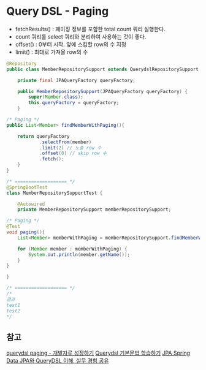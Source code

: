 # Query DSL - Paging
- fetchResults() : 페이징 정보를 포함한 total count 쿼리 실행한다.
- count 쿼리를 select 쿼리와 분리하여 사용하는 것이 좋다.
- offset() : 0부터 시작. 앞에 스킵할 row의 수 지정
- limit() : 최대로 가져올 row의 수

``` java
@Repository
public class MemberRepositorySupport extends QuerydslRepositorySupport {

    private final JPAQueryFactory queryFactory;

    public MemberRepositorySupport(JPAQueryFactory queryFactory) {
        super(Member.class);
        this.queryFactory = queryFactory;
    }

/* Paging */
public List<Member> findMemberWithPaging(){

    return queryFactory
            .selectFrom(member)
            .limit(2) // 노출 row 수
            .offset(0) // skip row 수
            .fetch();
	}
}	

/* =================== */
@SpringBootTest
class MemberRepositorySupportTest {

    @Autowired
    private MemberRepositorySupport memberRepositorySupport;

/* Paging */
@Test
void paging(){
    List<Member> memberWithPaging = memberRepositorySupport.findMemberWithPaging();

    for (Member member : memberWithPaging) {
        System.out.println(member.getName());
    }
}

}

/* =================== */
/*
결과
test1
test2
*/
```


## 참고
[querydsl paging - 개발자로 성장하기](https://hjhng125.github.io/querydsl/querydsl-paging/)
[Querydsl 기본문법 학습하기](https://velog.io/@shlee327/Querydsl-%EA%B8%B0%EB%B3%B8%EB%AC%B8%EB%B2%95-%ED%95%99%EC%8A%B5%ED%95%98%EA%B8%B0)
[JPA Spring Data JPA와 QueryDSL 이해, 실무 경험 공유](https://ict-nroo.tistory.com/117)
